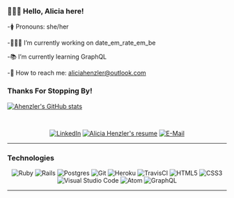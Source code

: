 ### 🙋🏻‍♀️ Hello, Alicia here!

-🚺 Pronouns: she/her

-👩🏻‍💻 I’m currently working on date_em_rate_em_be

-📚 I’m currently learning GraphQL

-📧 How to reach me: aliciahenzler@outlook.com

### Thanks For Stopping By!


[![Ahenzler's GitHub stats](https://github-readme-stats.vercel.app/api?username=ahenzler)](https://github.com/ahenzler/github-readme-stats)

<br>
<p align="center">
  <a href="https://www.linkedin.com/in/alicia-henzler/"><img alt="LinkedIn" src="https://img.shields.io/badge/linkedin-%230077B5.svg?&style=for-the-badge&logo=linkedin&logoColor=white"/></a>
  <a href="https://www.canva.com/design/DAEmKeiek-c/ZydhPFdUMvRXAkXmRfFTFg/view?utm_content=DAEmKeiek-c&utm_campaign=designshare&utm_medium=link&utm_source=sharebutton"><img alt="Alicia Henzler's resume" src="https://img.shields.io/badge/view%20my-resume-blueviolet?style=for-the-badge"/></a>
  <a href="mailto: aliciahenzler@outlook.com"><img alt="E-Mail" src="https://img.shields.io/badge/Outlook-D14836?style=for-the-badge&logo=outlook&logoColor=white" /></a>
</p> 

<hr>

### Technologies  

<p align="center">
  <img alt="Ruby" src="https://img.shields.io/badge/ruby-%23CC342D.svg?&style=for-the-badge&logo=ruby&logoColor=white"/>
  <img alt="Rails" src="https://img.shields.io/badge/rails-%23CC0000.svg?&style=for-the-badge&logo=ruby-on-rails&logoColor=white"/>
  <img alt="Postgres" src ="https://img.shields.io/badge/postgres-%23316192.svg?&style=for-the-badge&logo=postgresql&logoColor=white"/>
  <img alt="Git" src="https://img.shields.io/badge/git-%23F05033.svg?&style=for-the-badge&logo=git&logoColor=white"/>
  <img alt="Heroku" src="https://img.shields.io/badge/heroku-%23430098.svg?&style=for-the-badge&logo=heroku&logoColor=white"/>
  <img alt="TravisCI" src="https://img.shields.io/badge/travisci-%232B2F33.svg?&style=for-the-badge&logo=travis&logoColor=white"/>
  <img alt="HTML5" src="https://img.shields.io/badge/html5-%23E34F26.svg?&style=for-the-badge&logo=html5&logoColor=white"/>
  <img alt="CSS3" src="https://img.shields.io/badge/css3-%231572B6.svg?&style=for-the-badge&logo=css3&logoColor=white"/>
  <img alt="Visual Studio Code" src="https://img.shields.io/badge/VisualStudioCode-0078d7.svg?&style=for-the-badge&logo=visual-studio-code&logoColor=white"/>
  <img alt="Atom" src="https://img.shields.io/badge/Atom-flat--square?logo=atom&style=Atom"/>
  <img alt="GraphQL" src="https://img.shields.io/badge/GraphQL-flat--square?logo=graphql&style=Graphql"/>
</p>

<hr>
